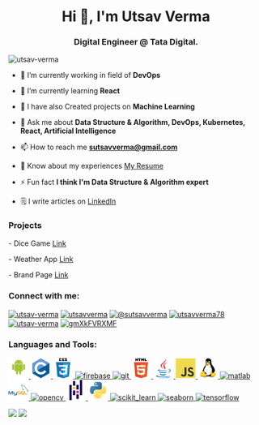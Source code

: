 <h1 align="center">Hi 👋, I'm Utsav Verma</h1>
<h3 align="center">Digital Engineer @ Tata Digital.</h3>

<p align="left"> <img src="https://komarev.com/ghpvc/?username=utsav-verma&label=Profile%20views&color=0e75b6&style=flat" alt="utsav-verma" /> </p>

- 🔭 I’m currently working in field of **DevOps**

- 🌱 I’m currently learning **React**
  
- 🤖 I have also Created projects on **Machine Learning**

- 💬 Ask me about **Data Structure & Algorithm, DevOps, Kubernetes, React, Artificial Intelligence**

- 📫 How to reach me **sutsavverma@gmail.com**

- 📄 Know about my experiences [My Resume](https://drive.google.com/drive/u/1/folders/16Jmptvrqv87FF4t8VPqRdxrLkPo6nXuP)

- ⚡ Fun fact **I think I'm Data Structure & Algorithm expert**

- 🗒️ I write articles on [LinkedIn](https://www.linkedin.com/in/utsav-verma/recent-activity/articles/)

<h3> Projects</h3>
<p>- Dice Game <a href="https://github.com/utsav-verma/Dice-Game">Link</a></p>
<p>- Weather App <a href="https://github.com/utsav-verma/MausamApp">Link</a></p>
<p>- Brand Page <a href="https://github.com/utsav-verma/BrandPage">Link</a></p>
<h3 align="left">Connect with me:</h3>
<p align="left">
<a href="https://linkedin.com/in/utsav-verma" target="blank"><img align="center" src="https://raw.githubusercontent.com/rahuldkjain/github-profile-readme-generator/master/src/images/icons/Social/linked-in-alt.svg" alt="utsav-verma" height="30" width="40" /></a>
<a href="https://kaggle.com/utsavverma" target="blank"><img align="center" src="https://raw.githubusercontent.com/rahuldkjain/github-profile-readme-generator/master/src/images/icons/Social/kaggle.svg" alt="utsavverma" height="30" width="40" /></a>
<a href="https://medium.com/@sutsavverma" target="blank"><img align="center" src="https://raw.githubusercontent.com/rahuldkjain/github-profile-readme-generator/master/src/images/icons/Social/medium.svg" alt="@sutsavverma" height="30" width="40" /></a>
<a href="https://www.hackerrank.com/utsavverma78" target="blank"><img align="center" src="https://raw.githubusercontent.com/rahuldkjain/github-profile-readme-generator/master/src/images/icons/Social/hackerrank.svg" alt="utsavverma78" height="30" width="40" /></a>
<a href="https://www.leetcode.com/utsav-verma" target="blank"><img align="center" src="https://raw.githubusercontent.com/rahuldkjain/github-profile-readme-generator/master/src/images/icons/Social/leet-code.svg" alt="utsav-verma" height="30" width="40" /></a>
<a href="https://discord.gg/gmXkFVRXMF" target="blank"><img align="center" src="https://raw.githubusercontent.com/rahuldkjain/github-profile-readme-generator/master/src/images/icons/Social/discord.svg" alt="gmXkFVRXMF" height="30" width="40" /></a>
</p>

<h3 align="left">Languages and Tools:</h3>
<p align="left"> <a href="https://developer.android.com" target="_blank" rel="noreferrer"> <img src="https://raw.githubusercontent.com/devicons/devicon/master/icons/android/android-original-wordmark.svg" alt="android" width="40" height="40"/> </a> <a href="https://www.cprogramming.com/" target="_blank" rel="noreferrer"> <img src="https://raw.githubusercontent.com/devicons/devicon/master/icons/c/c-original.svg" alt="c" width="40" height="40"/> </a> <a href="https://www.w3schools.com/css/" target="_blank" rel="noreferrer"> <img src="https://raw.githubusercontent.com/devicons/devicon/master/icons/css3/css3-original-wordmark.svg" alt="css3" width="40" height="40"/> </a> <a href="https://firebase.google.com/" target="_blank" rel="noreferrer"> <img src="https://www.vectorlogo.zone/logos/firebase/firebase-icon.svg" alt="firebase" width="40" height="40"/> </a> <a href="https://git-scm.com/" target="_blank" rel="noreferrer"> <img src="https://www.vectorlogo.zone/logos/git-scm/git-scm-icon.svg" alt="git" width="40" height="40"/> </a> <a href="https://www.w3.org/html/" target="_blank" rel="noreferrer"> <img src="https://raw.githubusercontent.com/devicons/devicon/master/icons/html5/html5-original-wordmark.svg" alt="html5" width="40" height="40"/> </a> <a href="https://www.java.com" target="_blank" rel="noreferrer"> <img src="https://raw.githubusercontent.com/devicons/devicon/master/icons/java/java-original.svg" alt="java" width="40" height="40"/> </a> <a href="https://developer.mozilla.org/en-US/docs/Web/JavaScript" target="_blank" rel="noreferrer"> <img src="https://raw.githubusercontent.com/devicons/devicon/master/icons/javascript/javascript-original.svg" alt="javascript" width="40" height="40"/> </a> <a href="https://www.linux.org/" target="_blank" rel="noreferrer"> <img src="https://raw.githubusercontent.com/devicons/devicon/master/icons/linux/linux-original.svg" alt="linux" width="40" height="40"/> </a> <a href="https://www.mathworks.com/" target="_blank" rel="noreferrer"> <img src="https://upload.wikimedia.org/wikipedia/commons/2/21/Matlab_Logo.png" alt="matlab" width="40" height="40"/> </a> <a href="https://www.mysql.com/" target="_blank" rel="noreferrer"> <img src="https://raw.githubusercontent.com/devicons/devicon/master/icons/mysql/mysql-original-wordmark.svg" alt="mysql" width="40" height="40"/> </a> <a href="https://opencv.org/" target="_blank" rel="noreferrer"> <img src="https://www.vectorlogo.zone/logos/opencv/opencv-icon.svg" alt="opencv" width="40" height="40"/> </a> <a href="https://pandas.pydata.org/" target="_blank" rel="noreferrer"> <img src="https://raw.githubusercontent.com/devicons/devicon/2ae2a900d2f041da66e950e4d48052658d850630/icons/pandas/pandas-original.svg" alt="pandas" width="40" height="40"/> </a> <a href="https://www.python.org" target="_blank" rel="noreferrer"> <img src="https://raw.githubusercontent.com/devicons/devicon/master/icons/python/python-original.svg" alt="python" width="40" height="40"/> </a> <a href="https://scikit-learn.org/" target="_blank" rel="noreferrer"> <img src="https://upload.wikimedia.org/wikipedia/commons/0/05/Scikit_learn_logo_small.svg" alt="scikit_learn" width="40" height="40"/> </a> <a href="https://seaborn.pydata.org/" target="_blank" rel="noreferrer"> <img src="https://seaborn.pydata.org/_images/logo-mark-lightbg.svg" alt="seaborn" width="40" height="40"/> </a> <a href="https://www.tensorflow.org" target="_blank" rel="noreferrer"> <img src="https://www.vectorlogo.zone/logos/tensorflow/tensorflow-icon.svg" alt="tensorflow" width="40" height="40"/> </a> </p>

![](https://github-readme-stats.vercel.app/api?username=utsav-verma&theme=merko&hide_border=false&include_all_commits=false&count_private=false)
![](https://github-readme-streak-stats.herokuapp.com/?user=utsav-verma&theme=dark&hide_border=false)


